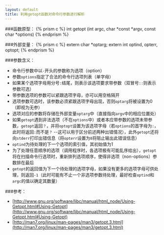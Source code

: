```yaml
---
layout: default
title: 利用getopt函数对命令行参数进行解析
---
```


###函数原型：
{% prism c %}
int getopt (int argc, char *const *argv, const char *options)
{% endprism %}

###外部变量：
{% prism c %}
extern char *optarg;
extern int optind, opterr, optopt;
{% endprism %}

###参数含义：
* 命令行参数中以`-`开头的参数称为选项（option）
* 参数`options`指定了合法的命令行选项列表（单字母）
* 如果某个选项字母用分号`:`结尾，则表示该选项要求带参数（双冒号`::`则表示参数可选）
* 带参数选项的参数可以紧跟选项字母，亦可以用空格隔开
* 选项参数可选时，该参数必须紧跟选项字母出现，否则`optarg`将被设置为0（即视为无参）
* 选项对应的参数将存储在外部变量`optarg`中（直接指向`argv`中的相应位置处）
* 如果`getopt`遇到非法选项（不在`options`中）或者本应带参数的选项未带参数，`getopt`返回`？`，并将`optopt`设置为该选项字母（若`options`的首字母为`:`，此时将返回`:`而不是`？` --这可以用于区分前述两种出错情况），此外`getopt`还将向`stderr`打印出错信息（将`opterr`设置为`0`将阻止输出此错误信息）
* `optind`为待处理的下一个选项的索引值，其初始值为1
* 为了处理任意顺序的选项（调用程序时，各选项极有可能乱序给出），`getopt`将在扫描命令行选项时，重新排列选项顺序，使得非选项（non-options）参数排在最后
* `getopt`的返回值为下一个待处理的选项字母，如果没有更多的选项字母可供处理，则返回`-1`（此时可能有不止一个非选项参数待处理，最好检查`optind`和`argc`的值以确定其数量）

###参考：
- [http://www.gnu.org/software/libc/manual/html_node/Using-Getopt.html#Using-Getopt](http://www.gnu.org/software/libc/manual/html_node/Using-Getopt.html#Using-Getopt)
- [http://man7.org/linux/man-pages/man3/getopt.3.html](http://man7.org/linux/man-pages/man3/getopt.3.html)
